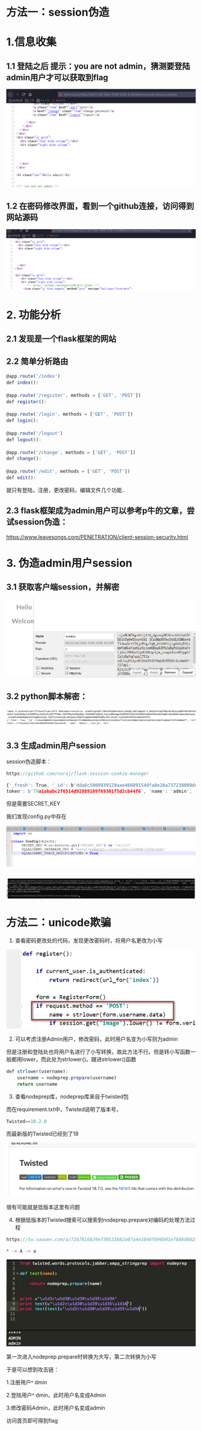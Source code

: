 # 方法一：session伪造 



# 1.信息收集

## 1.1 登陆之后 提示：you are not admin，猜测要登陆admin用户才可以获取到flag

![](https://raw.githubusercontent.com/h1iba1/h1iba1.github.io/refs/heads/master/_posts/CTF/CTFwriteup/buuctf练习笔记/images/FDD5CA5045214196BDE6F07DBB64CE33clipboard.png)



## 1.2 在密码修改界面，看到一个github连接，访问得到网站源码



![](https://raw.githubusercontent.com/h1iba1/h1iba1.github.io/refs/heads/master/_posts/CTF/CTFwriteup/buuctf练习笔记/images/77AA3FB402D3490C835F86E8196E626Fclipboard.png)



# 2. 功能分析

## 2.1  发现是一个flask框架的网站



## 2.2 简单分析路由

```javascript
@app.route('/index')
def index():

@app.route('/register', methods = ['GET', 'POST'])
def register():

@app.route('/login', methods = ['GET', 'POST'])
def login():

@app.route('/logout')
def logout():

@app.route('/change', methods = ['GET', 'POST'])
def change():

@app.route('/edit', methods = ['GET', 'POST'])
def edit():
```



就只有登陆，注册，更改密码，编辑文件几个功能..



## 2.3 flask框架成为admin用户可以参考p牛的文章，尝试session伪造：

https://www.leavesongs.com/PENETRATION/client-session-security.html



# 3.  伪造admin用户session



## 3.1 获取客户端session，并解密

![](https://raw.githubusercontent.com/h1iba1/h1iba1.github.io/refs/heads/master/_posts/CTF/CTFwriteup/buuctf练习笔记/images/1DC45DD54FE04A578EBD25F779AA11FAclipboard.png)



## 3.2 python脚本解密：

![](https://raw.githubusercontent.com/h1iba1/h1iba1.github.io/refs/heads/master/_posts/CTF/CTFwriteup/buuctf练习笔记/images/3DEAFAE6A21F4B819BB3ACDE1CB9670Fclipboard.png)



## 3.3 生成admin用户session



session伪造脚本：

```javascript
https://github.com/noraj/flask-session-cookie-manager
```



```javascript
{'_fresh': True, '_id': b'dda6c5000939129aae46689154dfa8e28a737238009debac91ed14bf0916cd13e38b5e4773d1516434090a22d65ce1da945d1e196ef1da0da6733f931000e67f', 'csrf_
token': b'79a1ababc2f6514d92889109f69301f5d2cb44f6', 'name': 'admin', 'user_id': '10'}
```



但是需要SECRET_KEY

我们发现config.py中存在

![](https://raw.githubusercontent.com/h1iba1/h1iba1.github.io/refs/heads/master/_posts/CTF/CTFwriteup/buuctf练习笔记/images/476375DED0F7424685EE0070F47B06FDclipboard.png)



##  

![](https://raw.githubusercontent.com/h1iba1/h1iba1.github.io/refs/heads/master/_posts/CTF/CTFwriteup/buuctf练习笔记/images/D9E8B566A0024CCC97D5F6298A5BDED3clipboard.png)



# 方法二：unicode欺骗



1. 查看密码更改处的代码，发现更改密码时，将用户名更改为小写

![](https://raw.githubusercontent.com/h1iba1/h1iba1.github.io/refs/heads/master/_posts/CTF/CTFwriteup/buuctf练习笔记/images/2C19A5F4D77741C18CF39648CEF325F3clipboard.png)



2. 可以考虑注册Admin用户，修改密码，此时用户名变为小写则为admin



但是注册和登陆处也将用户名进行了小写转换，故此方法不行。但是转小写函数一般都用lower，而此处为strlower()。跟进strlower()函数

```javascript
def strlower(username):
    username = nodeprep.prepare(username)
    return username
```



3. 查看nodeprep库，nodeprep库来自于twisted包

而在requirement.txt中，Twisted说明了版本号，

```javascript
Twisted==10.2.0
```



而最新版的Twisted已经到了18

![](https://raw.githubusercontent.com/h1iba1/h1iba1.github.io/refs/heads/master/_posts/CTF/CTFwriteup/buuctf练习笔记/images/9B59A6194FFC45A8AED14B4216C8FF3Eclipboard.png)

很有可能就是低版本这里有问题



4. 根据低版本的Twisted搜索可以搜索到nodeprep.prepare对编码的处理方法过程

```javascript
https://tw.saowen.com/a/72b7816b29ef30533882a07a4e1040f696b01e7888d60255ab89d37cf2f18f3e
```



```javascript
ᴬ -> A -> a
```



![](https://raw.githubusercontent.com/h1iba1/h1iba1.github.io/refs/heads/master/_posts/CTF/CTFwriteup/buuctf练习笔记/images/80A7BAC31A1E4BABAEF642C19B219777clipboard.png)

第一次进入nodeprep.prepare时转换为大写，第二次转换为小写



于是可以想到攻击链：

1.注册用户ᴬ dmin

2.登陆用户ᴬ dmin，此时用户名变成Admin

3.修改密码Admin，此时用户名变成admin



访问首页即可得到flag







